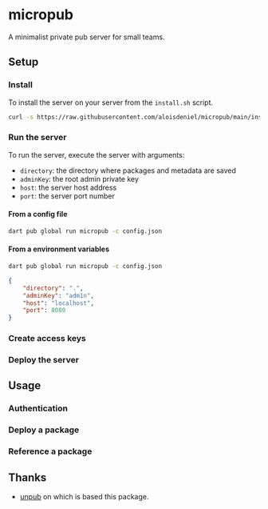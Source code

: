 # micropub

A minimalist private pub server for small teams.

## Setup

### Install

To install the server on your server from the `install.sh` script.

```bash
curl -s https://raw.githubusercontent.com/aloisdeniel/micropub/main/install.sh | bash -s v0.0.16
```

### Run the server

To run the server, execute the server with arguments:

* `directory`: the directory where packages and metadata are saved
* `adminKey`: the root admin private key
* `host`: the server host address
* `port`: the server port number

#### From a config file

```bash
dart pub global run micropub -c config.json
```

#### From a environment variables

```bash
dart pub global run micropub -c config.json
```

```json
{
    "directory": ".",
    "adminKey": "adm1n",
    "host": "localhost",
    "port": 8080
}
```

### Create access keys

### Deploy the server

## Usage

### Authentication

### Deploy a package

### Reference a package

## Thanks

* [unpub](https://pub.dev/packages/unpub) on which is based this package.